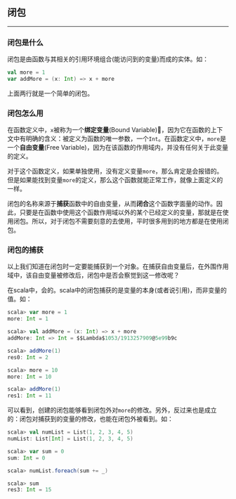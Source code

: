 ## 闭包
***
### 闭包是什么

闭包是由函数与其相关的引用环境组合(能访问到的变量)而成的实体。如：

```scala
val more = 1
var addMore = (x: Int) => x + more
```

上面两行就是一个简单的闭包。

### 闭包怎么用

在函数定义中，`x`被称为一个**绑定变量**(Bound Variable)，因为它在函数的上下文中有明确的含义：被定义为函数的唯一参数，一个`Int`。在函数定义中，`more`是一个**自由变量**(Free Variable)，因为在该函数的作用域内，并没有任何关于此变量的定义。

对于这个函数定义，如果单独使用，没有定义变量`more`，那么肯定是会报错的。但是如果能找到变量`more`的定义，那么这个函数就能正常工作，就像上面定义的一样。

闭包的名称来源于**捕获**函数中的自由变量，从而**闭合**这个函数字面量的动作。因此，只要是在函数中使用这个函数作用域以外的某个已经定义的变量，那就是在使用闭包。所以，对于闭包不需要刻意的去使用，平时很多用到的地方都是在使用闭包。


### 闭包的捕获

以上我们知道在闭包时一定要能捕获到一个对象。在捕获自由变量后，在外围作用域中，该自由变量被修改后，闭包中是否会察觉到这一修改呢？

在scala中，会的。scala中的闭包捕获的是变量的本身(或者说引用)，而非变量的值。如：

```scala
scala> var more = 1
more: Int = 1

scala> val addMore = (x: Int) => x + more
addMore: Int => Int = $$Lambda$1053/1913257909@5e99b9c

scala> addMore(1)
res0: Int = 2

scala> more = 10
more: Int = 10

scala> addMore(1)
res1: Int = 11
```

可以看到，创建的闭包能够看到闭包外对`more`的修改。另外，反过来也是成立的：闭包对捕获到的变量的修改，也能在闭包外被看到。如：

```scala
scala> val numList = List(1, 2, 3, 4, 5)
numList: List[Int] = List(1, 2, 3, 4, 5)

scala> var sum = 0
sum: Int = 0

scala> numList.foreach(sum += _)

scala> sum
res3: Int = 15
```
